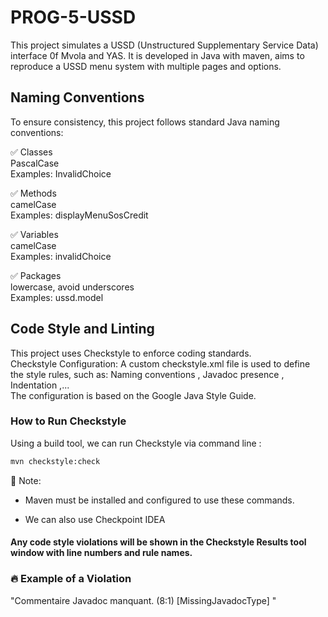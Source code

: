 # PROG-5-USSD
This project simulates a USSD (Unstructured Supplementary Service Data) interface 0f Mvola and YAS.
It is developed in Java with maven, aims to reproduce a USSD menu system with multiple pages and options.

## Naming Conventions
To ensure consistency, this project follows standard Java naming conventions:

✅ Classes\
PascalCase \
Examples: InvalidChoice

✅ Methods\
camelCase \
Examples: displayMenuSosCredit

✅ Variables\
camelCase\
Examples: invalidChoice

✅ Packages\
lowercase, avoid underscores\
Examples: ussd.model

## Code Style and Linting
This project uses Checkstyle to enforce coding standards.\
Checkstyle Configuration: A custom checkstyle.xml file is used to define the style rules, such as:
Naming conventions , Javadoc presence , Indentation ,... \
The configuration is based on the Google Java Style Guide.

### How to Run Checkstyle
Using a build tool, we can  run Checkstyle via command line :

```bash
mvn checkstyle:check
```

📝 Note: 
- Maven  must be installed and configured to use these commands.
 
- We can also use Checkpoint IDEA

#### Any code style violations will be shown in the Checkstyle Results tool window with line numbers and rule names.

### 🔥 Example of a Violation
"Commentaire Javadoc manquant. (8:1) [MissingJavadocType] <Google Checks>"
